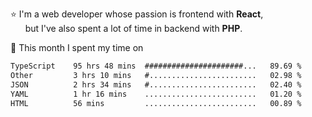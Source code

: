 ⭐ I'm a web developer whose passion is frontend with <b>React</b>,<br/>
&nbsp; &nbsp; &nbsp; but I've also spent a lot of time in backend with <b>PHP</b>.

📅 This month I spent my time on

<!--START_SECTION:waka-->

```txt
TypeScript    95 hrs 48 mins  ######################...   89.69 %
Other         3 hrs 10 mins   #........................   02.98 %
JSON          2 hrs 34 mins   #........................   02.40 %
YAML          1 hr 16 mins    .........................   01.20 %
HTML          56 mins         .........................   00.89 %
```

<!--END_SECTION:waka-->
